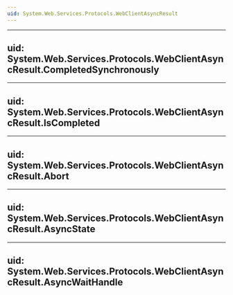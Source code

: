 ```yaml
---
uid: System.Web.Services.Protocols.WebClientAsyncResult
---
```


---
uid: System.Web.Services.Protocols.WebClientAsyncResult.CompletedSynchronously
---

---
uid: System.Web.Services.Protocols.WebClientAsyncResult.IsCompleted
---

---
uid: System.Web.Services.Protocols.WebClientAsyncResult.Abort
---

---
uid: System.Web.Services.Protocols.WebClientAsyncResult.AsyncState
---

---
uid: System.Web.Services.Protocols.WebClientAsyncResult.AsyncWaitHandle
---
